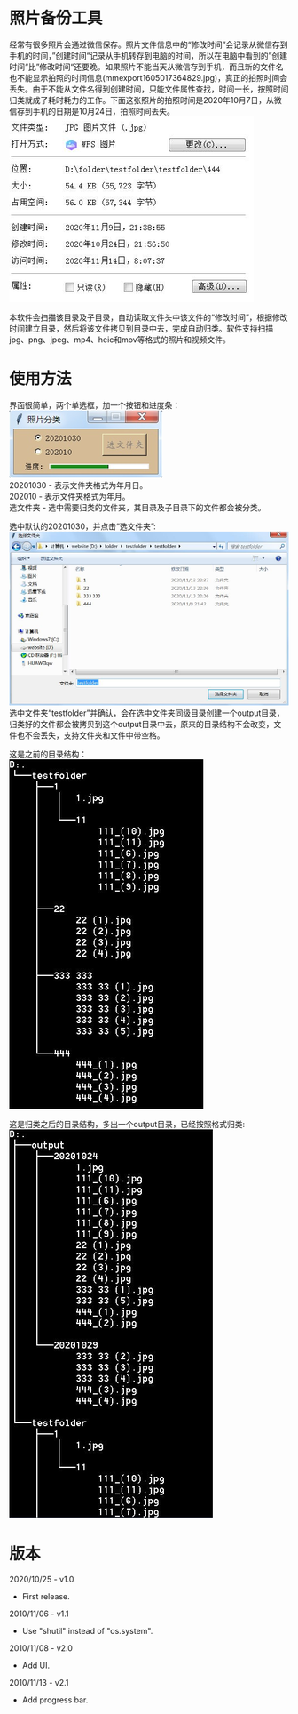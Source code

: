 # 照片备份工具
经常有很多照片会通过微信保存。照片文件信息中的“修改时间”会记录从微信存到手机的时间，”创建时间“记录从手机转存到电脑的时间，所以在电脑中看到的”创建时间“比”修改时间“还要晚。如果照片不能当天从微信存到手机，而且新的文件名也不能显示拍照的时间信息(mmexport1605017364829.jpg)，真正的拍照时间会丢失。由于不能从文件名得到创建时间，只能文件属性查找，时间一长，按照时间归类就成了耗时耗力的工作。下面这张照片的拍照时间是2020年10月7日，从微信存到手机的日期是10月24日，拍照时间丢失。  
![UI](https://github.com/pangqiao/photo_handler/blob/main/images/wechat.jpg)  

本软件会扫描该目录及子目录，自动读取文件头中该文件的“修改时间”，根据修改时间建立目录，然后将该文件拷贝到目录中去，完成自动归类。软件支持扫描jpg、png、jpeg、mp4、heic和mov等格式的照片和视频文件。  

# 使用方法
界面很简单，两个单选框，加一个按钮和进度条：  
![UI](https://github.com/pangqiao/photo_handler/blob/main/images/main.jpg)  
20201030 - 表示文件夹格式为年月日。  
202010   - 表示文件夹格式为年月。  
选文件夹  - 选中需要归类的文件夹，其目录及子目录下的文件都会被分类。  
 
选中默认的20201030，并点击“选文件夹”:  
![选文件夹](https://github.com/pangqiao/photo_handler/blob/main/images/select_the_folder.jpg)  
选中文件夹“testfolder”并确认，会在选中文件夹同级目录创建一个output目录，归类好的文件都会被拷贝到这个output目录中去，原来的目录结构不会改变，文件也不会丢失，支持文件夹和文件中带空格。  
 
这是之前的目录结构：  
![before](https://github.com/pangqiao/photo_handler/blob/main/images/folder_before.jpg)  
  
这是归类之后的目录结构，多出一个output目录，已经按照格式归类:    
![after](https://github.com/pangqiao/photo_handler/blob/main/images/folder_after.jpg)

# 版本
2020/10/25 - v1.0 
- First release.

2010/11/06 - v1.1
- Use "shutil" instead of "os.system".

2010/11/08 - v2.0  
- Add UI.

2010/11/13 - v2.1  
- Add progress bar.

